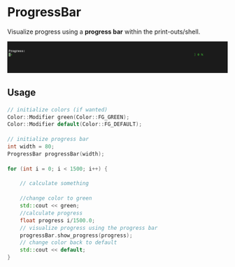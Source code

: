 # ProgressBar

Visualize progress using a **progress bar** within the print-outs/shell.

![Progress Bar example](resources/ProgressBar.gif)

## Usage

```cpp
// initialize colors (if wanted)
Color::Modifier green(Color::FG_GREEN);
Color::Modifier default(Color::FG_DEFAULT);
    
// initialize progress bar
int width = 80;
ProgressBar progressBar(width);

for (int i = 0; i < 1500; i++) {

	// calculate something
	
	//change color to green
	std::cout << green;
	//calculate progress
	float progress i/1500.0;
	// visualize progress using the progress bar
	progressBar.show_progress(progress);
	// change color back to default
	std::cout << default;
}
```



